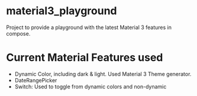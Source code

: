 # material3_playground
Project to provide a playground with the latest Material 3 features in compose.

# Current Material Features used
* Dynamic Color, including dark & light. Used Material 3 Theme generator.
* DateRangePicker
* Switch: Used to toggle from dynamic colors and non-dynamic